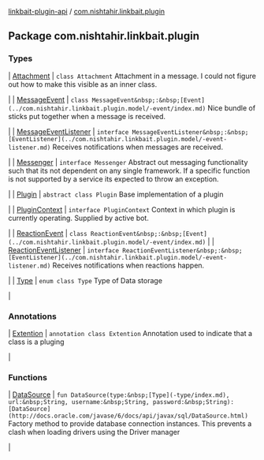 [linkbait-plugin-api](../index.md) / [com.nishtahir.linkbait.plugin](.)


## Package com.nishtahir.linkbait.plugin


### Types


| [Attachment](-attachment/index.md) | `class Attachment`
Attachment in a message.
I could not figure out how to make this
visible as an inner class.

 |
| [MessageEvent](-message-event/index.md) | `class MessageEvent&nbsp;:&nbsp;[Event](../com.nishtahir.linkbait.plugin.model/-event/index.md)`
Nice bundle of sticks put together when a
message is received.

 |
| [MessageEventListener](-message-event-listener/index.md) | `interface MessageEventListener&nbsp;:&nbsp;[EventListener](../com.nishtahir.linkbait.plugin.model/-event-listener.md)`
Receives notifications when messages are received.

 |
| [Messenger](-messenger/index.md) | `interface Messenger`
Abstract out messaging functionality such that its not dependent
on any single framework. If a specific function is not supported by
a service its expected to throw an exception.

 |
| [Plugin](-plugin/index.md) | `abstract class Plugin`
Base implementation of a plugin

 |
| [PluginContext](-plugin-context/index.md) | `interface PluginContext`
Context in which plugin is currently operating. Supplied by active bot.

 |
| [ReactionEvent](-reaction-event/index.md) | `class ReactionEvent&nbsp;:&nbsp;[Event](../com.nishtahir.linkbait.plugin.model/-event/index.md)` |
| [ReactionEventListener](-reaction-event-listener/index.md) | `interface ReactionEventListener&nbsp;:&nbsp;[EventListener](../com.nishtahir.linkbait.plugin.model/-event-listener.md)`
Receives notifications when reactions happen.

 |
| [Type](-type/index.md) | `enum class Type`
Type of Data storage

 |


### Annotations


| [Extention](-extention/index.md) | `annotation class Extention`
Annotation used to indicate that a class is a pluging

 |


### Functions


| [DataSource](-data-source.md) | `fun DataSource(type:&nbsp;[Type](-type/index.md), url:&nbsp;String, username:&nbsp;String, password:&nbsp;String): [DataSource](http://docs.oracle.com/javase/6/docs/api/javax/sql/DataSource.html)`
Factory method to provide database connection instances. This prevents a clash when
loading drivers using the Driver manager

 |

